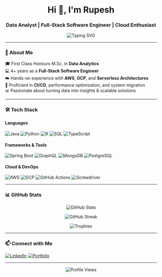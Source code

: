 <!-- GitHub Profile README -->

<h1 align="center">Hi 👋, I'm Rupesh</h1>
<h3 align="center">Data Analyst | Full-Stack Software Engineer | Cloud Enthusiast</h3>

<p align="center">
  <img src="https://readme-typing-svg.demolab.com?font=Fira+Code&size=22&pause=1000&color=1E90FF&width=435&lines=Data+Analytics+MSc+Graduate;Full-stack+Engineer+%7C+Java+%7C+Python+%7C+Spring+Boot;Cloud-native+Developer+on+AWS+%2B+GCP;Tech+Enthusiast+%7C+Problem+Solver" alt="Typing SVG" />
</p>

---

### 🚀 About Me

🎓 First Class Honours M.Sc. in **Data Analytics**  
💻 4+ years as a **Full-Stack Software Engineer**  
☁️ Hands-on experience with **AWS**, **GCP**, and **Serverless Architectures**  
🔧 Proficient in **CI/CD**, performance optimization, and system migration  
📊 Passionate about turning data into insights & scalable solutions

---

### 🛠️ Tech Stack

#### Languages
![Java](https://img.shields.io/badge/Java-ED8B00?style=for-the-badge&logo=java&logoColor=white)
![Python](https://img.shields.io/badge/Python-3776AB?style=for-the-badge&logo=python&logoColor=white)
![R](https://img.shields.io/badge/R-276DC3?style=for-the-badge&logo=r&logoColor=white)
![SQL](https://img.shields.io/badge/SQL-003B57?style=for-the-badge&logo=postgresql&logoColor=white)
![TypeScript](https://img.shields.io/badge/TypeScript-3178C6?style=for-the-badge&logo=typescript&logoColor=white)

#### Frameworks & Tools
![Spring Boot](https://img.shields.io/badge/Spring_Boot-6DB33F?style=for-the-badge&logo=springboot&logoColor=white)
![GraphQL](https://img.shields.io/badge/GraphQL-E10098?style=for-the-badge&logo=graphql&logoColor=white)
![MongoDB](https://img.shields.io/badge/MongoDB-4EA94B?style=for-the-badge&logo=mongodb&logoColor=white)
![PostgreSQL](https://img.shields.io/badge/PostgreSQL-316192?style=for-the-badge&logo=postgresql&logoColor=white)

#### Cloud & DevOps
![AWS](https://img.shields.io/badge/AWS-232F3E?style=for-the-badge&logo=amazon-aws&logoColor=white)
![GCP](https://img.shields.io/badge/GCP-4285F4?style=for-the-badge&logo=google-cloud&logoColor=white)
![GitHub Actions](https://img.shields.io/badge/GitHub_Actions-2088FF?style=for-the-badge&logo=github-actions&logoColor=white)
![Screwdriver](https://img.shields.io/badge/Screwdriver-4B8BBE?style=for-the-badge&logo=tools&logoColor=white)

---

### 📊 GitHub Stats

<p align="center">
  <img src="https://github-readme-stats.vercel.app/api?username=your-github-username&show_icons=true&theme=radical" alt="GitHub Stats" />
</p>
<p align="center">
  <img src="https://github-readme-streak-stats.herokuapp.com/?user=your-github-username&theme=radical" alt="GitHub Streak" />
</p>
<p align="center">
  <img src="https://github-profile-trophy.vercel.app/?username=your-github-username&theme=monokai" alt="Trophies" />
</p>

---

### 📫 Connect with Me

[![LinkedIn](https://img.shields.io/badge/LinkedIn-blue?style=for-the-badge&logo=linkedin&logoColor=white)](https://www.linkedin.com/in/rupeshchintakayala)
[![Portfolio](https://img.shields.io/badge/Portfolio-000000?style=for-the-badge&logo=notion&logoColor=white)](https://rupeshchintakayala.github.io/portfolio/)

---

<!-- Optional: GitHub Profile Views -->
<p align="center">
  <img src="https://komarev.com/ghpvc/?username=your-github-username&style=flat-square&color=blue" alt="Profile Views" />
</p>
